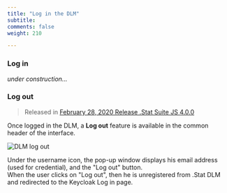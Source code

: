 ```yaml
---
title: "Log in the DLM"
subtitle: 
comments: false
weight: 210

---
```


<!-- 
ToC
- [Log in](#log-in)
- [Log out](#log-out)
 -->

### Log in
*under construction...*

### Log out
>Released in [February 28, 2020 Release .Stat Suite JS 4.0.0](https://sis-cc.gitlab.io/dotstatsuite-documentation/changelog/#february-28-2020)

Once logged in the DLM, a **Log out** feature is available in the common header of the interface.  

![DLM log out](/dotstatsuite-documentation/images/dlm-log-out.png)

Under the username icon, the pop-up window displays his email address (used for credential), and the "Log out" button.  
When the user clicks on "Log out", then he is unregistered from .Stat DLM and redirected to the Keycloak Log in page.

